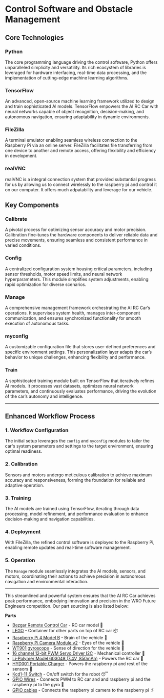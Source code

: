 # Control Software and Obstacle Management

## Core Technologies

### **Python**
The core programming language driving the control software, Python offers unparalleled simplicity and versatility. Its rich ecosystem of libraries is leveraged for hardware interfacing, real-time data processing, and the implementation of cutting-edge machine learning algorithms.

### **TensorFlow**
An advanced, open-source machine learning framework utilized to design and train sophisticated AI models. TensorFlow empowers the AI RC Car with neural networks capable of object recognition, decision-making, and autonomous navigation, ensuring adaptability in dynamic environments.

### **FileZilla**
A terminal emulator enabling seamless wireless connection to the Raspberry Pi via an online server. FileZilla facilitates file transferring from one device to another and remote access, offering flexibility and efficiency in development.

### **realVNC**
realVNC is a integral connection system that provided substantial progress for us by allowing us to connect wirelessly to the raspberry pi and control it on our computer. It offers much adpatability and leverage for our vehicle. 


## Key Components

### **Calibrate**
A pivotal process for optimizing sensor accuracy and motor precision. Calibration fine-tunes the hardware components to deliver reliable data and precise movements, ensuring seamless and consistent performance in varied conditions.

### **Config**
A centralized configuration system housing critical parameters, including sensor thresholds, motor speed limits, and neural network hyperparameters. This module simplifies system adjustments, enabling rapid optimization for diverse scenarios.

### **Manage**
A comprehensive management framework orchestrating the AI RC Car’s operations. It supervises system health, manages inter-component communication, and ensures synchronized functionality for smooth execution of autonomous tasks.

### **myconfig**
A customizable configuration file that stores user-defined preferences and specific environment settings. This personalization layer adapts the car’s behavior to unique challenges, enhancing flexibility and performance.

### **Train**
A sophisticated training module built on TensorFlow that iteratively refines AI models. It processes vast datasets, optimizes neural network parameters, and continuously evaluates performance, driving the evolution of the car’s autonomy and intelligence.

---

## Enhanced Workflow Process

### **1. Workflow Configuration**
The initial setup leverages the `config` and `myconfig` modules to tailor the car's system parameters and settings to the target environment, ensuring optimal readiness.

### **2. Calibration**
Sensors and motors undergo meticulous calibration to achieve maximum accuracy and responsiveness, forming the foundation for reliable and adaptive operation.

### **3. Training**
The AI models are trained using TensorFlow, iterating through data processing, model refinement, and performance evaluation to enhance decision-making and navigation capabilities.

### **4. Deployment**
With FileZilla, the refined control software is deployed to the Raspberry Pi, enabling remote updates and real-time software management.

### **5. Operation**
The `Manage` module seamlessly integrates the AI models, sensors, and motors, coordinating their actions to achieve precision in autonomous navigation and environmental interaction.

---

This streamlined and powerful system ensures that the AI RC Car achieves peak performance, embodying innovation and precision in the WRO Future Engineers competition. Our part sourcing is also listed below:

**Parts**

* [Bezgar Remote Control Car](https://bezgar.com/products/hp161s-brushless-rc-monster-truck?srsltid=AfmBOooFGoxjODbHSdft2b3kG1eCqt0nHd6ybDr41GkETmGHhnId5QGx8ZQ) - RC car model 🚗
* [LEGO](https://simple.wikipedia.org/wiki/Lego#:~:text=LEGO%20bricks%20are%20colorful%20plastic,building%20toy%20in%20the%20world.) - Container for other parts on top of RC car 📦
* [Raspberry Pi 4 Model B](https://www.raspberrypi.com/products/raspberry-pi-4-model-b/specifications/) - Brain of the vehicle 🧠
* [Raspberry Pi Camera Module v2](https://www.raspberrypi.com/documentation/accessories/camera.html) - Eyes of the vehicle 👀
* [WT901 gyroscope](https://witmotion-sensor.com/products/9-axis-accelerometer-tilt-sensor-wt901-high-accuracy-acceleration-gyroscope-angle-magnetometer-with-kalman-filtering-triaxial-mpu9250-ahrs-imu-iic-ttl-200hz-for-pc-android-arduino?srsltid=AfmBOoqfCXdqwgJ5OLrF-OszHW7Pc291yX24ZmS6GENK0HButTmnNTTE) - Sense of direction for the vehicle 🧭
* [16 channel 12-bit PWM Servo Driver I2C](https://www.adafruit.com/product/815) - Mechanical controller 🤖
* [Li-Polymer Model 603048 (7.4V, 850mAh)](https://usa.banggood.com/ZOP-Power-7_4V-850mAh-100C-2S-LiPo-Battery-XT30-Plug-for-RC-Drone-p-1978448.html?utm_source=googleshopping&utm_medium=cpc_organic&gmcCountry=US&utm_content=minha&utm_campaign=aceng-pmax-usg-pc&currency=USD&cur_warehouse=CN&createTmp=1) - Powers the RC car 🔋
* [HYD001 Portable Charger](https://manuals.plus/miady/miady-hyd001-power-bank-user-manual) - Powers the raspberry pi and rest of the sensors 🪫
* [Kcd1-11 Switch](https://www.finglai.com/products/switches/rocker-switches/KCD1-KCD5-13.5x9/KCD1-11-2P-UB.html) - On/off switch for the robot 😴
* [GPIO Wires](https://forums.raspberrypi.com/viewtopic.php?t=216304) - Connects PWM to RC car and and raspberry pi and the raspberry pi to the gyro 🔗
* [GPIO cables](https://www.raspberrypi.com/products/camera-cable/) - Connects the raspberry pi camera to the raspberry pi 🖇️






